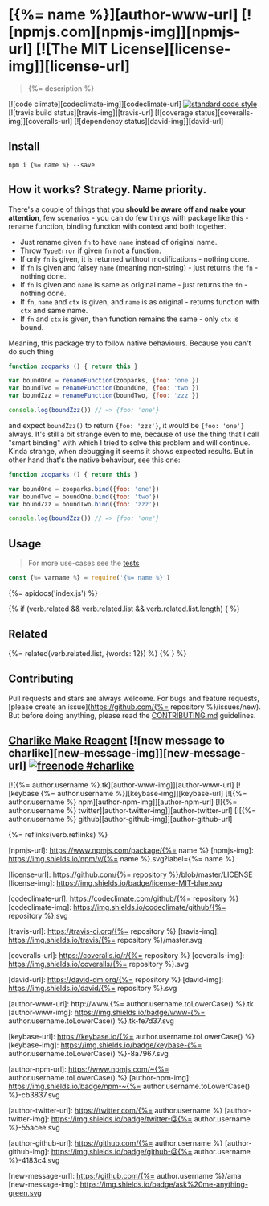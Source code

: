 # [{%= name %}][author-www-url] [![npmjs.com][npmjs-img]][npmjs-url] [![The MIT License][license-img]][license-url] 

> {%= description %}

[![code climate][codeclimate-img]][codeclimate-url] [![standard code style][standard-img]][standard-url] [![travis build status][travis-img]][travis-url] [![coverage status][coveralls-img]][coveralls-url] [![dependency status][david-img]][david-url]

## Install
```
npm i {%= name %} --save
```

## How it works? Strategy. Name priority.

There's a couple of things that you **should be aware off and make your attention**, few scenarios - you can do few things with package like this - rename function, binding function with context and both together.

- Just rename given `fn` to have `name` instead of original name.
- Throw `TypeError` if given `fn` not a function.
- If only `fn` is given, it is returned without modifications - nothing done.
- If `fn` is given and falsey `name` (meaning non-string) - just returns the `fn` - nothing done.
- If `fn` is given and `name` is same as original name - just returns the `fn` - nothing done.
- If `fn`, `name` and `ctx` is given, and `name` is as original - returns function with `ctx` and same name.
- If `fn` and `ctx` is given, then function remains the same - only `ctx` is bound.

Meaning, this package try to follow native behaviours. Because you can't do such thing

```js
function zooparks () { return this }

var boundOne = renameFunction(zooparks, {foo: 'one'})
var boundTwo = renameFunction(boundOne, {foo: 'two'})
var boundZzz = renameFunction(boundTwo, {foo: 'zzz'})

console.log(boundZzz()) // => {foo: 'one'}
```

and expect `boundZzz()` to return `{foo: 'zzz'}`, it would be `{foo: 'one'}` always. It's still a bit strange even to me, because of use the thing that I call "smart binding" with which I tried to solve this problem and will continue. Kinda strange, when debugging it seems it shows expected results. But in other hand that's the native behaviour, see this one:

```js
function zooparks () { return this }

var boundOne = zooparks.bind({foo: 'one'})
var boundTwo = boundOne.bind({foo: 'two'})
var boundZzz = boundTwo.bind({foo: 'zzz'})

console.log(boundZzz()) // => {foo: 'one'}
```

## Usage
> For more use-cases see the [tests](./test.js)

```js
const {%= varname %} = require('{%= name %}')
```

{%= apidocs('index.js') %}

{% if (verb.related && verb.related.list && verb.related.list.length) { %}
## Related
{%= related(verb.related.list, {words: 12}) %}
{% } %}

## Contributing
Pull requests and stars are always welcome. For bugs and feature requests, [please create an issue](https://github.com/{%= repository %}/issues/new).  
But before doing anything, please read the [CONTRIBUTING.md](./CONTRIBUTING.md) guidelines.

## [Charlike Make Reagent](http://j.mp/1stW47C) [![new message to charlike][new-message-img]][new-message-url] [![freenode #charlike][freenode-img]][freenode-url]

[![{%= author.username %}.tk][author-www-img]][author-www-url] [![keybase {%= author.username %}][keybase-img]][keybase-url] [![{%= author.username %} npm][author-npm-img]][author-npm-url] [![{%= author.username %} twitter][author-twitter-img]][author-twitter-url] [![{%= author.username %} github][author-github-img]][author-github-url]

{%= reflinks(verb.reflinks) %}

[npmjs-url]: https://www.npmjs.com/package/{%= name %}
[npmjs-img]: https://img.shields.io/npm/v/{%= name %}.svg?label={%= name %}

[license-url]: https://github.com/{%= repository %}/blob/master/LICENSE
[license-img]: https://img.shields.io/badge/license-MIT-blue.svg


[codeclimate-url]: https://codeclimate.com/github/{%= repository %}
[codeclimate-img]: https://img.shields.io/codeclimate/github/{%= repository %}.svg

[travis-url]: https://travis-ci.org/{%= repository %}
[travis-img]: https://img.shields.io/travis/{%= repository %}/master.svg

[coveralls-url]: https://coveralls.io/r/{%= repository %}
[coveralls-img]: https://img.shields.io/coveralls/{%= repository %}.svg

[david-url]: https://david-dm.org/{%= repository %}
[david-img]: https://img.shields.io/david/{%= repository %}.svg

[standard-url]: https://github.com/feross/standard
[standard-img]: https://img.shields.io/badge/code%20style-standard-brightgreen.svg


[author-www-url]: http://www.{%= author.username.toLowerCase() %}.tk
[author-www-img]: https://img.shields.io/badge/www-{%= author.username.toLowerCase() %}.tk-fe7d37.svg

[keybase-url]: https://keybase.io/{%= author.username.toLowerCase() %}
[keybase-img]: https://img.shields.io/badge/keybase-{%= author.username.toLowerCase() %}-8a7967.svg

[author-npm-url]: https://www.npmjs.com/~{%= author.username.toLowerCase() %}
[author-npm-img]: https://img.shields.io/badge/npm-~{%= author.username.toLowerCase() %}-cb3837.svg

[author-twitter-url]: https://twitter.com/{%= author.username %}
[author-twitter-img]: https://img.shields.io/badge/twitter-@{%= author.username %}-55acee.svg

[author-github-url]: https://github.com/{%= author.username %}
[author-github-img]: https://img.shields.io/badge/github-@{%= author.username %}-4183c4.svg

[freenode-url]: http://webchat.freenode.net/?channels=charlike
[freenode-img]: https://img.shields.io/badge/freenode-%23charlike-5654a4.svg

[new-message-url]: https://github.com/{%= author.username %}/ama
[new-message-img]: https://img.shields.io/badge/ask%20me-anything-green.svg